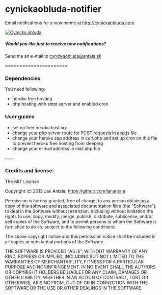 cynickaobluda-notifier
======================

Email notifications for a new meme at http://cynickaobluda.com

[![Cynicka obluda](https://lh5.googleusercontent.com/-QNdH2zq2cts/UUgaOE1IHxI/AAAAAAAACsQ/ubEgW8P3vS8/s640/blogger-image-637169134.jpg)](http://www.cynickaobluda.com/)

##### Would you like just to receive new notifications?
Send me an e-mail to cynickaobluda@antala.sk

======================

### Dependencies
You need following:
- heroku free hosting
- php hosting with smpt server and enabled cron


### User guides
- set up free heroku hosting
- change your php server route for POST requests in app.js file
- change your heroku app address in curl.php and set up cron on this file to prevent heroku free hosting from sleeping
- change your e-mail address in mail.php file

===

### Credits and license:
The MIT License

Copyright (c) 2013 Jan Antala, https://github.com/janantala

Permission is hereby granted, free of charge, to any person obtaining a copy
of this software and associated documentation files (the "Software"), to deal
in the Software without restriction, including without limitation the rights
to use, copy, modify, merge, publish, distribute, sublicense, and/or sell
copies of the Software, and to permit persons to whom the Software is
furnished to do so, subject to the following conditions:

The above copyright notice and this permission notice shall be included in
all copies or substantial portions of the Software.

THE SOFTWARE IS PROVIDED "AS IS", WITHOUT WARRANTY OF ANY KIND, EXPRESS OR
IMPLIED, INCLUDING BUT NOT LIMITED TO THE WARRANTIES OF MERCHANTABILITY,
FITNESS FOR A PARTICULAR PURPOSE AND NONINFRINGEMENT. IN NO EVENT SHALL THE
AUTHORS OR COPYRIGHT HOLDERS BE LIABLE FOR ANY CLAIM, DAMAGES OR OTHER
LIABILITY, WHETHER IN AN ACTION OF CONTRACT, TORT OR OTHERWISE, ARISING FROM,
OUT OF OR IN CONNECTION WITH THE SOFTWARE OR THE USE OR OTHER DEALINGS IN
THE SOFTWARE.
